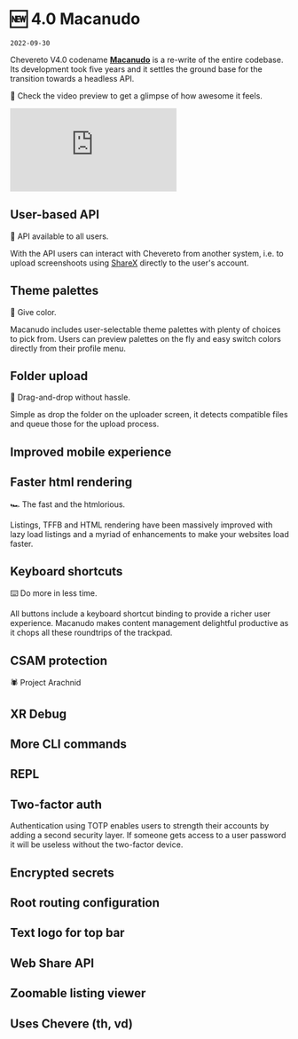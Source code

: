 # 🆕 4.0 Macanudo

`2022-09-30`

Chevereto V4.0 codename [**Macanudo**](https://dle.rae.es/macanudo) is a re-write of the entire codebase. Its development took five years and it settles the ground base for the transition towards a headless API.

🤩 Check the video preview to get a glimpse of how awesome it feels.

<div class="embed-responsive embed-responsive-16by9">
  <iframe class="embed-responsive-item m-0" src="https://www.youtube.com/embed/C-AZVuMEFMg" frameborder="0" allow="accelerometer; autoplay; clipboard-write; encrypted-media; gyroscope; picture-in-picture" allowfullscreen></iframe>
</div>

## User-based API

🎉 API available to all users.

With the API users can interact with Chevereto from another system, i.e. to upload screenshoots using [ShareX](https://v4-user.chevereto.com/integrations/sharex.html) directly to the user's account.

## Theme palettes

🎨 Give color.

Macanudo includes user-selectable theme palettes with plenty of choices to pick from. Users can preview palettes on the fly and easy switch colors directly from their profile menu.

## Folder upload

📂 Drag-and-drop without hassle.

Simple as drop the folder on the uploader screen, it detects compatible files and queue those for the upload process. 

## Improved mobile experience

## Faster html rendering

🏎 The fast and the htmlorious.

Listings, TFFB and HTML rendering have been massively improved with lazy load listings and a myriad of enhancements to make your websites load faster.

## Keyboard shortcuts

⌨️ Do more in less time.

All buttons include a keyboard shortcut binding to provide a richer user experience. Macanudo makes content management delightful productive as it chops all these roundtrips of the trackpad.

## CSAM protection

🕷 Project Arachnid

## XR Debug
## More CLI commands
## REPL

## Two-factor auth

Authentication using TOTP enables users to strength their accounts by adding a second security layer. If someone gets access to a user password it will be useless without the two-factor device.

## Encrypted secrets

## Root routing configuration
## Text logo for top bar
## Web Share API
## Zoomable listing viewer
## Uses Chevere (th, vd)
